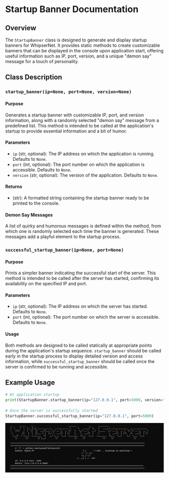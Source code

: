 # Startup Banner Documentation

## Overview

The `StartupBanner` class is designed to generate and display startup banners for WhipserNet. It provides static methods to create customizable banners that can be displayed in the console upon application start, offering useful information such as IP, port, version, and a unique "demon say" message for a touch of personality.

## Class Description

### `startup_banner(ip=None, port=None, version=None)`

#### Purpose

Generates a startup banner with customizable IP, port, and version information, along with a randomly selected "demon say" message from a predefined list. This method is intended to be called at the application's startup to provide essential information and a bit of humor.

#### Parameters

- `ip` (str, optional): The IP address on which the application is running. Defaults to `None`.
- `port` (int, optional): The port number on which the application is accessible. Defaults to `None`.
- `version` (str, optional): The version of the application. Defaults to `None`.

#### Returns

- (str): A formatted string containing the startup banner ready to be printed to the console.

#### Demon Say Messages

A list of quirky and humorous messages is defined within the method, from which one is randomly selected each time the banner is generated. These messages add a playful element to the startup process.

### `successful_startup_banner(ip=None, port=None)`

#### Purpose

Prints a simpler banner indicating the successful start of the server. This method is intended to be called after the server has started, confirming its availability on the specified IP and port.

#### Parameters

- `ip` (str, optional): The IP address on which the server has started. Defaults to `None`.
- `port` (int, optional): The port number on which the server is accessible. Defaults to `None`.

#### Usage

Both methods are designed to be called statically at appropriate points during the application's startup sequence. `startup_banner` should be called early in the startup process to display detailed version and access information, while `successful_startup_banner` should be called once the server is confirmed to be running and accessible.

## Example Usage

```python
# At application startup
print(StartupBanner.startup_banner(ip="127.0.0.1", port=5000, version="1.0.0"))

# Once the server is successfully started
StartupBanner.successful_startup_banner(ip="127.0.0.1", port=5000)
```

![StartupBanner](../../../Images/Server/startup_banner.png)
